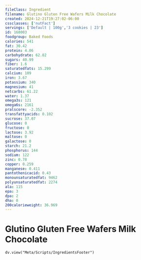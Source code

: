 ```yaml
---
fileClass: Ingredient
filename: Glutino Gluten Free Wafers Milk Chocolate
created: 2024-12-21T19:27:02-06:00
cssclasses: ['nutFact']
servings: ['Default | 100g','3 cookies | 23']
id: 168003
foodgroup: Baked Foods
calories: 541
fat: 30.42
protein: 4.06
carbohydrate: 62.82
sugars: 40.99
fiber: 1.6
saturatedfats: 15.299
calcium: 109
iron: 3.67
potassium: 340
magnesium: 41
netcarbs: 61.22
water: 1.37
omega3s: 121
omega6s: 2161
pralscore: -2.352
transfattyacids: 0.102
sucrose: 37.07
glucose: 0
fructose: 0
lactose: 3.92
maltose: 0
galactose: 0
starch: 21.2
phosphorus: 144
sodium: 122
zinc: 0.78
copper: 0.259
manganese: 0.411
pantothenicacid: 0.43
monounsaturatedfat: 9462
polyunsaturatedfat: 2274
ala: 115
epa: 3
dpa: 2
dha: 0
200calorieweight: 36.969
---
```


# Glutino Gluten Free Wafers Milk Chocolate

```dataviewjs
dv.view("Meta/Scripts/IngredientsFooter")
```